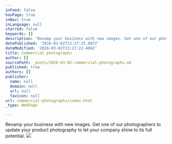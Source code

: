 ```yaml
---
inFeed: false
hasPage: true
inNav: true
inLanguage: null
starred: false
keywords: []
description: 'Revamp your business with new images. Get one of our photographers to update your product photography to let your company shine to its full potential. '
datePublished: '2016-03-02T13:27:25.007Z'
dateModified: '2016-03-02T13:27:22.406Z'
title: Commercial photographs
author: []
sourcePath: _posts/2016-03-02-commercial-photographs.md
published: true
authors: []
publisher:
  name: null
  domain: null
  url: null
  favicon: null
url: commercial-photographs/index.html
_type: WebPage

---
```

Revamp your business with new images. Get one of our photographers to update your product photography to let your company shine to its full potential. ![](https://s3-us-west-2.amazonaws.com/the-grid-img/p/e707417170d21b72ab95c051004a95d2003ea745.jpg)
